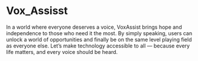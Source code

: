# Vox_Assisst

In a world where everyone deserves a voice, VoxAssist brings hope and independence to those who need it the most. By simply speaking, users can unlock a world of opportunities and finally be on the same level playing field as everyone else.
Let’s make technology accessible to all — because every life matters, and every voice should be heard.

